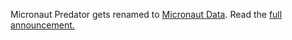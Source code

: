 Micronaut Predator gets renamed to
[Micronaut Data](https://github.com/micronaut-projects/micronaut-data).  Read
the [full announcement.](https://objectcomputing.com/news/2019/07/26/micronaut-predator-renamed-micronaut-data)

